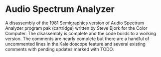 # Audio Spectrum Analyzer
A disassembly of the 1981 Semigraphics version of Audio Spectrum Analyzer program pak (cartridge) written by Steve Bjork for the Color Computer. The disassembly is complete and the code builds to a working version. The comments are nearly complete but there are a handful of uncommented lines in the Kaleidoscope feature and several existing comments with pending updates marked with TODO.